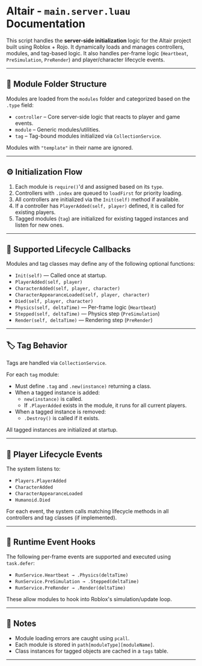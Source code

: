 # Altair - `main.server.luau` Documentation

This script handles the **server-side initialization** logic for the Altair project built using Roblox + Rojo. It dynamically loads and manages controllers, modules, and tag-based logic. It also handles per-frame logic (`Heartbeat`, `PreSimulation`, `PreRender`) and player/character lifecycle events.

---

## 📁 Module Folder Structure

Modules are loaded from the `modules` folder and categorized based on the `.type` field:

- `controller` – Core server-side logic that reacts to player and game events.
- `module` – Generic modules/utilities.
- `tag` – Tag-bound modules initialized via `CollectionService`.

Modules with `"template"` in their name are ignored.

---

## ⚙️ Initialization Flow

1. Each module is `require()`'d and assigned based on its `type`.
2. Controllers with `.index` are queued to `loadFirst` for priority loading.
3. All controllers are initialized via the `Init(self)` method if available.
4. If a controller has `PlayerAdded(self, player)` defined, it is called for existing players.
5. Tagged modules (`tag`) are initialized for existing tagged instances and listen for new ones.

---

## 🧩 Supported Lifecycle Callbacks

Modules and tag classes may define any of the following optional functions:

- `Init(self)` — Called once at startup.
- `PlayerAdded(self, player)`
- `CharacterAdded(self, player, character)`
- `CharacterAppearanceLoaded(self, player, character)`
- `Died(self, player, character)`
- `Physics(self, deltaTime)` — Per-frame logic (`Heartbeat`)
- `Stepped(self, deltaTime)` — Physics step (`PreSimulation`)
- `Render(self, deltaTime)` — Rendering step (`PreRender`)

---

## 🏷️ Tag Behavior

Tags are handled via `CollectionService`.

For each `tag` module:
- Must define `.tag` and `.new(instance)` returning a class.
- When a tagged instance is added:
  - `new(instance)` is called.
  - If `.PlayerAdded` exists in the module, it runs for all current players.
- When a tagged instance is removed:
  - `.Destroy()` is called if it exists.

All tagged instances are initialized at startup.

---

## 👤 Player Lifecycle Events

The system listens to:

- `Players.PlayerAdded`
- `CharacterAdded`
- `CharacterAppearanceLoaded`
- `Humanoid.Died`

For each event, the system calls matching lifecycle methods in all controllers and tag classes (if implemented).

---

## 🔄 Runtime Event Hooks

The following per-frame events are supported and executed using `task.defer`:

- `RunService.Heartbeat → .Physics(deltaTime)`
- `RunService.PreSimulation → .Stepped(deltaTime)`
- `RunService.PreRender → .Render(deltaTime)`

These allow modules to hook into Roblox's simulation/update loop.

---

## 📝 Notes

- Module loading errors are caught using `pcall`.
- Each module is stored in `path[moduleType][moduleName]`.
- Class instances for tagged objects are cached in a `tags` table.

---

